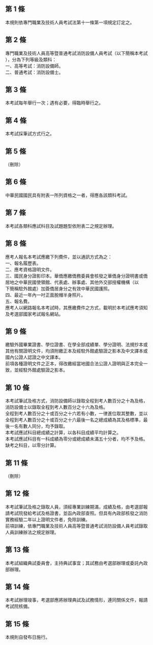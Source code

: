 第 1 條
-------
本規則依專門職業及技術人員考試法第十一條第一項規定訂定之。

第 2 條
-------
專門職業及技術人員高等暨普通考試消防設備人員考試（以下簡稱本考試  
），分為下列等級及類科：  
一、高等考試：消防設備師。  
二、普通考試：消防設備士。

第 3 條
-------
本考試每年舉行一次；遇有必要，得臨時舉行之。

第 4 條
-------
本考試採筆試方式行之。

第 5 條
-------
（刪除）

第 6 條
-------
中華民國國民具有附表一所列資格之一者，得應各該類科考試。

第 7 條
-------
本考試各類科應試科目及試題題型依附表二之規定辦理。

第 8 條
-------
應考人報名本考試應繳下列費件，並以通訊方式為之：  
一、報名履歷表。  
二、應考資格證明文件。  
三、國民身分證影印本。華僑應繳僑務委員會核發之華僑身分證明書或僑  
    居地之中華民國使領館、代表處、辦事處、其他外交部授權機構（以  
    下簡稱駐外館處）加簽僑居身分之有效中華民國護照。  
四、最近一年內一吋正面脫帽半身照片。  
五、報名費。  
應考人以網路報名本考試時，其應繳費件之方式，載明於本考試應考須知  
及考選部國家考試報名網站。

第 9 條
-------
繳驗外國畢業證書、學位證書、在學全部成績單、學分證明、法規抄本或  
其他有關證明文件，均須附繳正本及經駐外館處驗證之影本及中文譯本或  
國內公證人認證之中文譯本。  
前項各種證明文件之正本，得改繳經當地國合法公證人證明與正本完全一  
致，並經駐外館處驗證之影本。

第 10 條
--------
本考試筆試及格方式，消防設備師以錄取全程到考人數百分之十為及格，  
消防設備士以錄取全程到考人數百分之十六為及格。  
全程到考人數百分之十或百分之十六若有小數，一律進位取其整數，並以  
全程到考人數百分之十或百分之十六最後一名之總成績為其及格標準，最  
後一名有數人同分，均予錄取。  
本考試應試科目總成績之計算，以各科目成績平均計算之。  
本考試應試科目有一科成績為零分或總成績未滿五十分者，均不予及格。  
缺考之科目，以零分計算。

第 11 條
--------
（刪除）

第 12 條
--------
本考試筆試及格之錄取人員，須經專業訓練期滿，成績及格，由考選部報  
請考試院發給考試及格證書，並函內政部查照。但具有內政部核發之消防  
實務經驗二年以上證明文件者，免除訓練。  
前項訓練，依專門職業及技術人員高等暨普通考試消防設備人員考試錄取  
人員訓練辦法之規定辦理。

第 13 條
--------
本考試組織典試委員會，主持典試事宜；其試務由考選部辦理或委託內政  
部辦理。

第 14 條
--------
本考試辦理竣事，考選部應將辦理典試及試務情形，連同關係文件，報請  
考試院核備。

第 15 條
--------
本規則自發布日施行。

